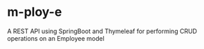 # m-ploy-e
A REST API using SpringBoot and Thymeleaf for performing CRUD operations on an Employee model
